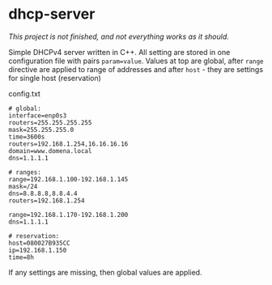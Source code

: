 # dhcp-server
*This project is not finished, and not everything works as it should.*

Simple DHCPv4 server written in C++.
All setting are stored in one configuration file with pairs `param=value`.
Values at top are global, after `range` directive are applied to range of addresses and after `host` - they are settings for single host (reservation)

config.txt
```
# global: 
interface=enp0s3
routers=255.255.255.255
mask=255.255.255.0
time=3600s
routers=192.168.1.254,16.16.16.16
domain=www.domena.local
dns=1.1.1.1

# ranges:
range=192.168.1.100-192.168.1.145
mask=/24
dns=8.8.8.8,8.8.4.4
routers=192.168.1.254

range=192.168.1.170-192.168.1.200
dns=1.1.1.1

# reservation:
host=080027B935CC
ip=192.168.1.150
time=8h
```

If any settings are missing, then global values are applied.
